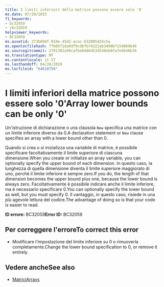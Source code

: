 ```yaml
---
title: I limiti inferiori della matrice possono essere solo '0'
ms.date: 07/20/2015
f1_keywords:
- bc32059
- vbc32059
helpviewer_keywords:
- BC32059
ms.assetid: 273b69df-910e-45d2-acac-632005d24c5a
ms.openlocfilehash: ffb05f2da0df9cdbfb74322ab3490b7154069646
ms.sourcegitcommit: 2701302a99cafbe0d86d53d540eb0fa7e9b46b36
ms.translationtype: MT
ms.contentlocale: it-IT
ms.lasthandoff: 04/28/2019
ms.locfileid: "64618756"
---
```

# <a name="array-lower-bounds-can-be-only-0"></a><span data-ttu-id="c143e-102">I limiti inferiori della matrice possono essere solo '0'</span><span class="sxs-lookup"><span data-stu-id="c143e-102">Array lower bounds can be only '0'</span></span>
<span data-ttu-id="c143e-103">Un'istruzione di dichiarazione o una clausola `New` specifica una matrice con un limite inferiore diverso da 0.</span><span class="sxs-lookup"><span data-stu-id="c143e-103">A declaration statement or `New` clause specifies an array with a lower bound other than 0.</span></span>  
  
 <span data-ttu-id="c143e-104">Quando si crea o si inizializza una variabile di matrice, è possibile specificare facoltativamente il limite superiore di ciascuna dimensione.</span><span class="sxs-lookup"><span data-stu-id="c143e-104">When you create or initialize an array variable, you can optionally specify the upper bound of each dimension.</span></span> <span data-ttu-id="c143e-105">In questo caso, la lunghezza di quella dimensione diventa il limite superiore maggiorato di uno, perché il limite inferiore è sempre zero.</span><span class="sxs-lookup"><span data-stu-id="c143e-105">If you do, the length of that dimension becomes the upper bound plus one, because the lower bound is always zero.</span></span> <span data-ttu-id="c143e-106">Facoltativamente è possibile indicare anche il limite inferiore, ma è necessario specificare 0.</span><span class="sxs-lookup"><span data-stu-id="c143e-106">You can optionally specify the lower bound as well, but you must specify 0.</span></span> <span data-ttu-id="c143e-107">Il vantaggio, in questo caso, risiede in una più agevole lettura del codice.</span><span class="sxs-lookup"><span data-stu-id="c143e-107">The advantage of doing so is that your code is easier to read.</span></span>  
  
 <span data-ttu-id="c143e-108">**ID errore:** BC32059</span><span class="sxs-lookup"><span data-stu-id="c143e-108">**Error ID:** BC32059</span></span>  
  
## <a name="to-correct-this-error"></a><span data-ttu-id="c143e-109">Per correggere l'errore</span><span class="sxs-lookup"><span data-stu-id="c143e-109">To correct this error</span></span>  
  
- <span data-ttu-id="c143e-110">Modificare l'impostazione del limite inferiore su 0 o rimuoverla completamente.</span><span class="sxs-lookup"><span data-stu-id="c143e-110">Change the lower bound specification to 0, or remove it entirely.</span></span>  
  
## <a name="see-also"></a><span data-ttu-id="c143e-111">Vedere anche</span><span class="sxs-lookup"><span data-stu-id="c143e-111">See also</span></span>

- [<span data-ttu-id="c143e-112">Matrici</span><span class="sxs-lookup"><span data-stu-id="c143e-112">Arrays</span></span>](../../visual-basic/programming-guide/language-features/arrays/index.md)
